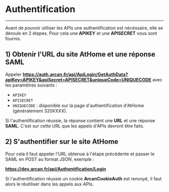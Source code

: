# Authentification

---- 

Avant de pouvoir utiliser les APIs une authentification est nécéssaire, elle se déroule en 2 étapes. Pour cela une **APIKEY** et une **APISECRET** vous sont fournis.

## 1) Obtenir l'URL du site AtHome et une réponse SAML

Appeler **https://auth.arcan.fr/api/ApiLogin/GetAuthData?apiKey=APIKEY&apiSecret=APISECRET&uniqueCode=UNIQUECODE** avec les paramètres suivants :

- `APIKEY`
- `APISECRET`
- `UNIQUECODE` : disponible sur la page d'authentification d'AtHome (généralement 320XXXX).

Si l'authentification réussie, la réponse contient une **URL** et une réponse **SAML**. C'est sur cette URL que les appels d'APIs devront être faits.

## 2) S'authentifier sur le site AtHome

Pour cela il faut appeler l'URL obtenue à l'étape précédente et passer le SAML en *POST* au format *JSON*, exemple :

**https://dev.arcan.fr/api/Authentification/Login**

Si l'authentification réussie un cookie **ArcanCookieAuth** est renvoyé, il faut alors le réutiliser dans les appels aux APIs.
